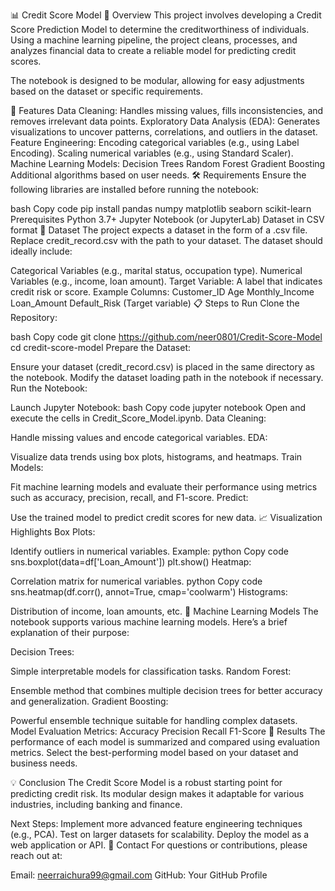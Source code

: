 📊 Credit Score Model
🌟 Overview
This project involves developing a Credit Score Prediction Model to determine the creditworthiness of individuals. Using a machine learning pipeline, the project cleans, processes, and analyzes financial data to create a reliable model for predicting credit scores.

The notebook is designed to be modular, allowing for easy adjustments based on the dataset or specific requirements.

🚀 Features
Data Cleaning: Handles missing values, fills inconsistencies, and removes irrelevant data points.
Exploratory Data Analysis (EDA): Generates visualizations to uncover patterns, correlations, and outliers in the dataset.
Feature Engineering:
Encoding categorical variables (e.g., using Label Encoding).
Scaling numerical variables (e.g., using Standard Scaler).
Machine Learning Models:
Decision Trees
Random Forest
Gradient Boosting
Additional algorithms based on user needs.
🛠️ Requirements
Ensure the following libraries are installed before running the notebook:

bash
Copy code
pip install pandas numpy matplotlib seaborn scikit-learn
Prerequisites
Python 3.7+
Jupyter Notebook (or JupyterLab)
Dataset in CSV format
📂 Dataset
The project expects a dataset in the form of a .csv file. Replace credit_record.csv with the path to your dataset. The dataset should ideally include:

Categorical Variables (e.g., marital status, occupation type).
Numerical Variables (e.g., income, loan amount).
Target Variable: A label that indicates credit risk or score.
Example Columns:
Customer_ID
Age
Monthly_Income
Loan_Amount
Default_Risk (Target variable)
📋 Steps to Run
Clone the Repository:

bash
Copy code
git clone https://github.com/neer0801/Credit-Score-Model
cd credit-score-model
Prepare the Dataset:

Ensure your dataset (credit_record.csv) is placed in the same directory as the notebook.
Modify the dataset loading path in the notebook if necessary.
Run the Notebook:

Launch Jupyter Notebook:
bash
Copy code
jupyter notebook
Open and execute the cells in Credit_Score_Model.ipynb.
Data Cleaning:

Handle missing values and encode categorical variables.
EDA:

Visualize data trends using box plots, histograms, and heatmaps.
Train Models:

Fit machine learning models and evaluate their performance using metrics such as accuracy, precision, recall, and F1-score.
Predict:

Use the trained model to predict credit scores for new data.
📈 Visualization Highlights
Box Plots:

Identify outliers in numerical variables.
Example:
python
Copy code
sns.boxplot(data=df['Loan_Amount'])
plt.show()
Heatmap:

Correlation matrix for numerical variables.
python
Copy code
sns.heatmap(df.corr(), annot=True, cmap='coolwarm')
Histograms:

Distribution of income, loan amounts, etc.
🤖 Machine Learning Models
The notebook supports various machine learning models. Here’s a brief explanation of their purpose:

Decision Trees:

Simple interpretable models for classification tasks.
Random Forest:

Ensemble method that combines multiple decision trees for better accuracy and generalization.
Gradient Boosting:

Powerful ensemble technique suitable for handling complex datasets.
Model Evaluation Metrics:
Accuracy
Precision
Recall
F1-Score
📝 Results
The performance of each model is summarized and compared using evaluation metrics. Select the best-performing model based on your dataset and business needs.

💡 Conclusion
The Credit Score Model is a robust starting point for predicting credit risk. Its modular design makes it adaptable for various industries, including banking and finance.

Next Steps:
Implement more advanced feature engineering techniques (e.g., PCA).
Test on larger datasets for scalability.
Deploy the model as a web application or API.
📧 Contact
For questions or contributions, please reach out at:

Email: neerraichura99@gmail.com
GitHub: Your GitHub Profile
